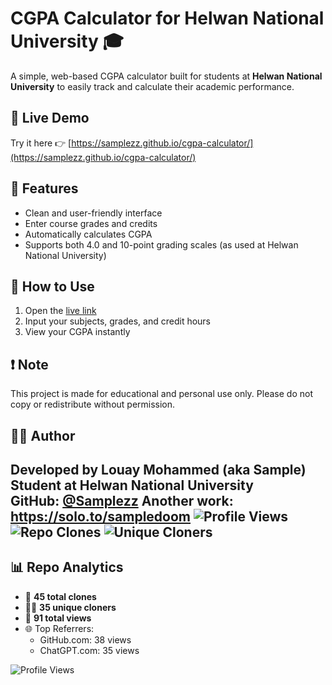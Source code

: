 # CGPA Calculator for Helwan National University 🎓

A simple, web-based CGPA calculator built for students at **Helwan National University** to easily track and calculate their academic performance.

## 🔗 Live Demo
Try it here 👉 [https://samplezz.github.io/cgpa-calculator/](https://samplezz.github.io/cgpa-calculator/)

## 📌 Features
- Clean and user-friendly interface
- Enter course grades and credits
- Automatically calculates CGPA
- Supports both 4.0 and 10-point grading scales (as used at Helwan National University)

## 🚀 How to Use
1. Open the [live link](https://samplezz.github.io/cgpa-calculator/)
2. Input your subjects, grades, and credit hours
3. View your CGPA instantly

## ❗ Note
This project is made for educational and personal use only. Please do not copy or redistribute without permission.

## 👨‍💻 Author
Developed by **Louay Mohammed** (aka Sample)  
Student at **Helwan National University**  
GitHub: [@Samplezz](https://github.com/Samplezz)
Another work: https://solo.to/sampledoom
![Profile Views](https://komarev.com/ghpvc/?username=Samplezz&color=blue&style=flat)
![Repo Clones](https://img.shields.io/badge/Clones-45-blue)
![Unique Cloners](https://img.shields.io/badge/Unique%20Cloners-35-brightgreen)
---

## 📊 Repo Analytics

- 👥 **45 total clones**  
- 🧍‍♂️ **35 unique cloners**  
- 🔎 **91 total views**  
- 🌐 Top Referrers:
  - GitHub.com: 38 views
  - ChatGPT.com: 35 views

![Profile Views](https://komarev.com/ghpvc/?username=Samplezz&color=blue&style=flat)
